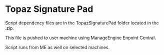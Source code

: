 # Topaz Signature Pad

Script dependency files are in the TopazSignaturePad folder located in the .zip.

This file is pushed to user machine using ManageEngine Enpoint Central.

Script runs from ME as well on selected machines.
